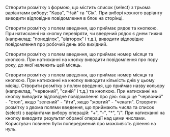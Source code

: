 Створити розмітку з формою, що містить список (select) з трьома варіантами вибору: "Кава", "Чай" та "Сік". При виборі кожного варіанту виводити відповідне повідомлення в блок на сторінці.

Створити розмітку  з полем введення, що приймає рядок та кнопкою. При натисканні на кнопку перевіряти, чи введений рядок є днем тижня (наприклад: "понеділок", "вівторок" і т.д.), виводити відповідне повідомлення про робочий день або вихідний.


Створити розмітку  з полем введення, що приймає номер місяця та кнопкою. При натисканні на кнопку виводити повідомлення про пору року, до якої належить цей місяць.


Створити розмітку  з полем введення, що приймає номер місяця та кнопкою. При натисканні на кнопку виводити кількість днів у цьому місяці.
Створити розмітку  з полем введення, що приймає назву кольору (наприклад, "червоний", "синій" і т.д.) та кнопкою. При натисканні на кнопку виводити відповідне повідомлення про дію: якщо це "червоний" - "стоп", якщо "зелений" - "йти", якщо "жовтий" - "чекати".
Створити розмітку  з двома полями введення, що приймають числа та список (select) з варіантами вибору операцій: "+", "-", "*", "/". При натисканні на кнопку виводити результат обраної операції над цими числами. Користувач повинен бути попереджений про можливість ділення на нуль.
